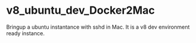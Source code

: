 # v8_ubuntu_dev_Docker2Mac
Bringup a ubuntu instantance with sshd in Mac. It is a v8 dev environment ready instance.
